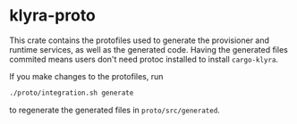 # klyra-proto

This crate contains the protofiles used to generate the provisioner and runtime services,
as well as the generated code.
Having the generated files commited means users don't need protoc installed to install `cargo-klyra`.

If you make changes to the protofiles, run

```bash
./proto/integration.sh generate
```

to regenerate the generated files in `proto/src/generated`.
